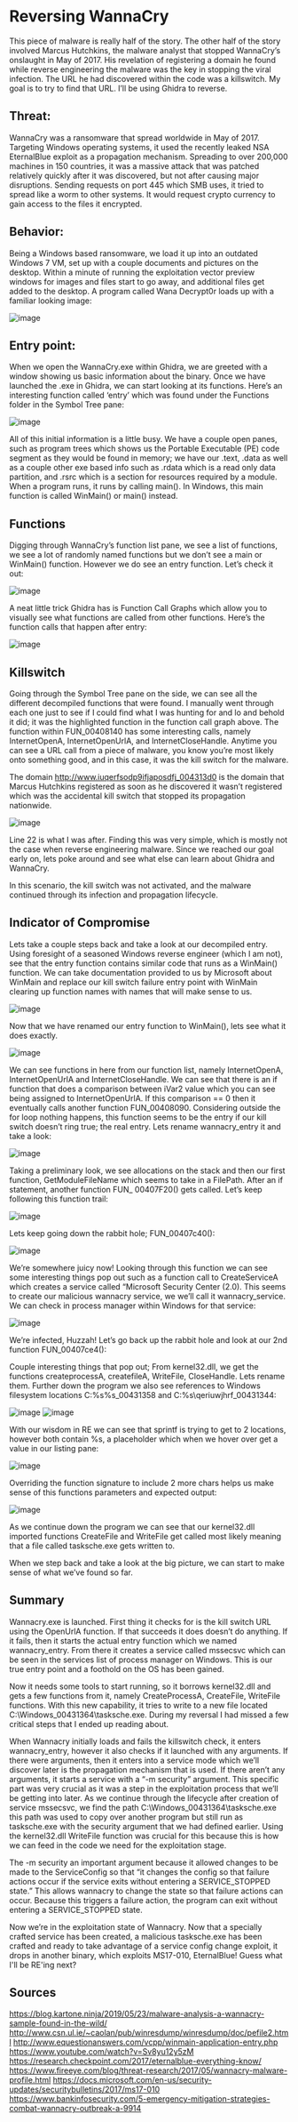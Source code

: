 # Reversing WannaCry


This piece of malware is really half of the story. The other half of the story involved Marcus Hutchkins, the malware analyst that stopped WannaCry’s onslaught in May of 2017. His revelation of registering a domain he found while reverse engineering the malware was the key in stopping the viral infection. The URL he had discovered within the code was a killswitch. My goal is to try to find that URL. I’ll be using Ghidra to reverse. 

## Threat:
WannaCry was a ransomware that spread worldwide in May of 2017. Targeting Windows operating systems, it used the recently leaked NSA EternalBlue exploit as a propagation mechanism. Spreading to over 200,000 machines in 150 countries, it was a massive attack that was patched relatively quickly after it was discovered, but not after causing major disruptions. Sending requests on port 445 which SMB uses, it tried to spread like a worm to other systems. It would request crypto currency to gain access to the files it encrypted. 

## Behavior:
Being a Windows based ransomware, we load it up into an outdated Windows 7 VM, set up with a couple documents and pictures on the desktop. Within a minute of running the exploitation vector preview windows for images and files start to go away, and additional files get added to the desktop. A program called Wana Decrypt0r loads up with a familiar looking image: 

![image](https://user-images.githubusercontent.com/38113471/88589653-b2739a80-d016-11ea-9ead-5bdb0f55383a.png)

## Entry point: 
When we open the WannaCry.exe within Ghidra, we are greeted with a window showing us basic information about the binary. Once we have launched the .exe in Ghidra, we can start looking at its functions. Here’s an interesting function called ‘entry’ which was found under the Functions folder in the Symbol Tree pane:

![image](https://user-images.githubusercontent.com/38113471/88592611-7a228b00-d01b-11ea-8cd0-f59541f9feaa.png)
 

All of this initial information is a little busy. We have a couple open panes, such as program trees which shows us the Portable Executable (PE) code segment as they would be found in memory; we have our .text, .data as well as a couple other exe based info such as .rdata which is a read only data partition, and .rsrc which is a section for resources required by a module. When a program runs, it runs by calling main(). In Windows, this main function is called WinMain() or main() instead. 

## Functions

Digging through WannaCry’s function list pane, we see a list of functions, we see a lot of randomly named functions but we don’t see a main or WinMain() function. However we do see an entry function. Let’s check it out: 

![image](https://user-images.githubusercontent.com/38113471/88589668-ba333f00-d016-11ea-81bf-c08c7b18d195.png)
 
A neat little trick Ghidra has is Function Call Graphs which allow you to visually see what functions are called from other functions. Here’s the function calls that happen after entry:
 
![image](https://user-images.githubusercontent.com/38113471/88589678-bdc6c600-d016-11ea-82f8-31660524c06f.png)

## Killswitch

Going through the Symbol Tree pane on the side, we can see all the different decompiled functions that were found. I manually went through each one just to see if I could find what I was hunting for and lo and behold it did; it was the highlighted function in the function call graph above. The function within FUN_00408140 has some interesting calls, namely InternetOpenA, InternetOpenUrlA, and InternetCloseHandle. Anytime you can see a URL call from a piece of malware, you know you’re most likely onto something good, and in this case, it was the kill switch for the malware. 

The domain http://www.iuqerfsodp9ifjaposdfj_004313d0 is the domain that Marcus Hutchkins registered as soon as he discovered it wasn’t registered which was the accidental kill switch that stopped its propagation nationwide. 

![image](https://user-images.githubusercontent.com/38113471/88589690-c0c1b680-d016-11ea-8844-defe8f85aef0.png)

Line 22 is what I was after. Finding this was very simple, which is mostly not the case when reverse engineering malware. Since we reached our goal early on, lets poke around and see what else can learn about Ghidra and WannaCry.

In this scenario, the kill switch was not activated, and the malware continued through its infection and propagation lifecycle. 

## Indicator of Compromise

Lets take a couple steps back and take a look at our decompiled entry.  Using foresight of a seasoned Windows reverse engineer (which I am not), see that the entry function contains similar code that runs as a WinMain() function. We can take documentation provided to us by Microsoft about WinMain and replace our kill switch failure entry point with WinMain clearing up function names with names that will make sense to us.  

![image](https://user-images.githubusercontent.com/38113471/88589703-c4edd400-d016-11ea-844d-53283ad37208.png)

Now that we have renamed our entry function to WinMain(), lets see what it does exactly. 

![image](https://user-images.githubusercontent.com/38113471/88589709-c7e8c480-d016-11ea-980b-878d374b1860.png)

We can see functions in here from our function list, namely InternetOpenA, InternetOpenUrlA and InternetCloseHandle. We can see that there is an if function that does a comparison between iVar2 value which you can see being assigned to InternetOpenUrlA. If this comparison == 0 then it eventually calls another function FUN_00408090. Considering outside the for loop nothing happens, this function seems to be the entry if our kill switch doesn’t ring true; the real entry. Lets rename wannacry_entry it and take a look:

![image](https://user-images.githubusercontent.com/38113471/88589718-cae3b500-d016-11ea-86b5-0eff57c1c529.png)

Taking a preliminary look, we see allocations on the stack and then our first function, GetModuleFileName which seems to take in a FilePath. After an if statement, another function FUN_ 00407F20() gets called. Let’s keep following this function trail:

![image](https://user-images.githubusercontent.com/38113471/88589730-ce773c00-d016-11ea-98db-13c25f4ab73a.png)

Lets keep going down the rabbit hole; FUN_00407c40():

![image](https://user-images.githubusercontent.com/38113471/88589732-d0d99600-d016-11ea-93cf-4fd4a6aa6d53.png)

We’re somewhere juicy now! Looking through this function we can see some interesting things pop out such as a function call to CreateServiceA which creates a service called “Microsoft Security Center (2.0). This seems to create our malicious wannacry service, we we’ll call it wannacry_service. We can check in process manager within Windows for that service: 

![image](https://user-images.githubusercontent.com/38113471/88589745-d636e080-d016-11ea-818b-17bbb165a51d.png)

We’re infected, Huzzah! Let’s go back up the rabbit hole and look at our 2nd function FUN_00407ce4():

Couple interesting things that pop out; From kernel32.dll, we get the functions createprocessA, createfileA, WriteFile, CloseHandle. Lets rename them. Further down the program we also see references to Windows filesystem locations C:\%s\%s_00431358 and C:\%s\qeriuwjhrf_00431344:

 
![image](https://user-images.githubusercontent.com/38113471/88589759-d9ca6780-d016-11ea-8a80-0f0c36a3db9f.png)
![image](https://user-images.githubusercontent.com/38113471/88589783-df27b200-d016-11ea-81aa-ec38593f23e2.png)

With our wisdom in RE we can see that sprintf is trying to get to 2 locations, however both contain %s, a placeholder which when we hover over get a value in our listing pane:

![image](https://user-images.githubusercontent.com/38113471/88589790-e222a280-d016-11ea-8763-9702833266e2.png)
  

Overriding the function signature to include 2 more chars helps us make sense of this functions parameters and expected output:

![image](https://user-images.githubusercontent.com/38113471/88589801-e8188380-d016-11ea-9b14-4cd947284725.png)

As we continue down the program we can see that our kernel32.dll imported functions CreateFile and WriteFile get called most likely meaning that a file called tasksche.exe gets written to. 

When we step back and take a look at the big picture, we can start to make sense of what we’ve found so far. 

## Summary

Wannacry.exe is launched. First thing it checks for is the kill switch URL using the OpenUrlA function. If that succeeds it does doesn’t do anything. If it fails, then it starts the actual entry function which we named wannacry_entry. From there it creates a service called mssecsvc which can be seen in the services list of process manager on Windows. This is our true entry point and a foothold on the OS has been gained. 

Now it needs some tools to start running, so it borrows kernel32.dll and gets a few functions from it, namely CreateProcessA, CreateFile, WriteFile functions. With this new capability, it tries to write to a new file located C:\Windows_00431364\tasksche.exe. During my reversal I had missed a few critical steps that I ended up reading about. 

When Wannacry initially loads and fails the killswitch check, it enters wannacry_entry, however it also checks if it launched with any arguments. If there were arguments, then it enters into a service mode which we’ll discover later is the propagation mechanism that is used. If there aren’t any arguments, it starts a service with a “-m security” argument. This specific part was very crucial as it was a step in the exploitation process that we’ll be getting into later. As we continue through the lifecycle after creation of service mssecsvc, we find the path C:\Windows_00431364\tasksche.exe this path was used to copy over another program but still run as tasksche.exe with the security argument that we had defined earlier. Using the kernel32.dll WriteFile function was crucial for this because this is how we can feed in the code we need for the exploitation stage. 

The -m security an important argument because it allowed changes to be made to the ServiceConfig so that “it changes the config so that failure actions occur if the service exits without entering a SERVICE_STOPPED state.” This allows wannacry to change the state so that failure actions can occur. Because this triggers a failure action, the program can exit without entering a SERVICE_STOPPED state. 

Now we’re in the exploitation state of Wannacry. Now that a specially crafted service has been created, a malicious tasksche.exe has been crafted and ready to take advantage of a service config change exploit, it drops in another binary, which exploits MS17-010, EternalBlue! Guess what I'll be RE'ing next?


## Sources
https://blog.kartone.ninja/2019/05/23/malware-analysis-a-wannacry-sample-found-in-the-wild/
http://www.csn.ul.ie/~caolan/pub/winresdump/winresdump/doc/pefile2.html
http://www.equestionanswers.com/vcpp/winmain-application-entry.php
https://www.youtube.com/watch?v=Sv8yu12y5zM
https://research.checkpoint.com/2017/eternalblue-everything-know/
https://www.fireeye.com/blog/threat-research/2017/05/wannacry-malware-profile.html
https://docs.microsoft.com/en-us/security-updates/securitybulletins/2017/ms17-010
https://www.bankinfosecurity.com/5-emergency-mitigation-strategies-combat-wannacry-outbreak-a-9914